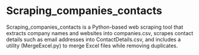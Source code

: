 # Scraping_companies_contacts
Scraping_companies_contacts is a Python-based web scraping tool that extracts company names and websites into companies.csv, scrapes contact details such as email addresses into ContactDetails.csv, and includes a utility (MergeExcel.py) to merge Excel files while removing duplicates.
